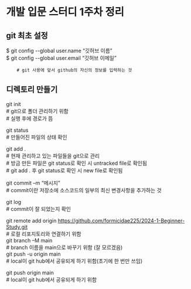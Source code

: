 # 개발 입문 스터디 1주차 정리

## git 최초 설정
$ git config --global user.name “깃허브 이름”<br>
$ git config --global user.email “깃허브 이메일”<br>

		# git 사용에 앞서 github의 자신의 정보를 입력하는 것
## 디렉토리 만들기

git init 		<br>
		# git으로 폴더 관리하기 위함 <br>
		# 실행 후에 경로가 뜸<br>

git status	<br>
		# 만들어진 파일의 상태 확인

git add .	<br>
		# 현재 관리하고 있는 파일들을 git으로 관리<br>
		# 방금 만든 파일은 git status로 확인 시 untracked file로 확인됨<br>
		# git add . 후 git status로 확인 시 new file로 확인됨<br>

git commit –m “메시지” <br>
		# commit이란 저장소에 소스코드의 일부의 최신 변경사항을 추가하는 것<br>

git log<br>
		# commit이 잘 되었는지 확인<br>


git remote add origin https://github.com/formicidae225/2024-1-Beginner-Study.git<br>
		# 로컬 리포지토리와 연결하기 위함<br>
git branch –M main<br>
		# branch 이름을 main으로 바꾸기 위함 (잘 모르겠음)<br>
git push -u origin main<br>
		# local이 git hub에서 공유되게 하기 위함(초기에 한 번만 쓰임)<br>

git push origin main<br>
		# local이 git hub에서 공유되게 하기 위함